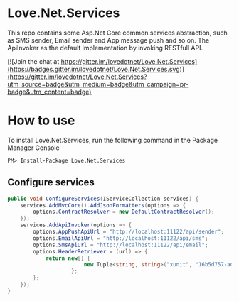# Love.Net.Services

This repo contains some Asp.Net Core common services abstraction, such as SMS sender, Email sender and App message push and so on. The ApiInvoker as the default implementation by invoking RESTfull API.

[![Join the chat at https://gitter.im/lovedotnet/Love.Net.Services](https://badges.gitter.im/lovedotnet/Love.Net.Services.svg)](https://gitter.im/lovedotnet/Love.Net.Services?utm_source=badge&utm_medium=badge&utm_campaign=pr-badge&utm_content=badge)


# How to use

To install Love.Net.Services, run the following command in the Package Manager Console

`PM> Install-Package Love.Net.Services`

## Configure services

```C#
public void ConfigureServices(IServiceCollection services) {
    services.AddMvcCore().AddJsonFormatters(options => {
        options.ContractResolver = new DefaultContractResolver();
    });
    services.AddApiInvoker(options => {
        options.AppPushApiUrl = "http://localhost:11122/api/sender";
        options.EmailApiUrl = "http://localhost:11122/api/sms";
        options.SmsApiUrl = "http://localhost:11122/api/email";
        options.HeaderRetriever = (url) => {
            return new[] {
                        new Tuple<string, string>("xunit", "16b5d757-ad54-4fd7-979e-44b00ff97704")
                    };
        };
    });
}
```